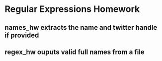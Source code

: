# Regular Expressions Homework
## names_hw extracts the name and twitter handle if provided
## regex_hw ouputs valid full names from a file

